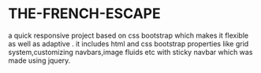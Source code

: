 # THE-FRENCH-ESCAPE
a quick responsive project based on css bootstrap which makes it flexible as well as adaptive . 
it includes html and css bootstrap properties like grid system,customizing navbars,image fluids etc with sticky navbar which was made using jquery.


 
